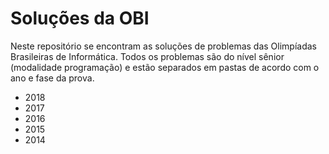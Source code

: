 # Soluções da OBI

Neste repositório se encontram as soluções de problemas das Olimpíadas Brasileiras de Informática. Todos os problemas são do nível sênior (modalidade programação) e estão separados em pastas de acordo com o ano e fase da prova.

* 2018
* 2017
* 2016
* 2015
* 2014